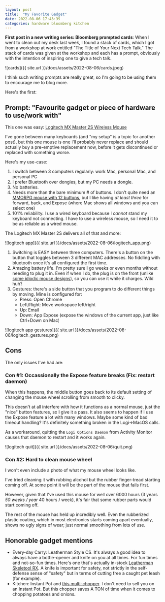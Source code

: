 ```yaml
---
layout: post
title:  "My Favorite Gadget"
date: 2022-08-06 17:43:39
categories: hardware bloomberg kitchen
---
```


**First post in a new writing series: Bloomberg prompted cards**: When I went to clean out my desk last week, I found a stack of cards, which I got from a workshop at work entitled "The Title of Your Next Tech Talk." The stack of cards was given at the workshop and each has a prompt, obviously with the intention of inspiring one to give a tech talk.

![cards]({{ site.url }}/docs/assets/2022-08-06/cards.jpeg)

I think such writing prompts are really great, so I'm going to be using them to encourage me to blog more.

Here's the first:

## Prompt: "Favourite gadget or piece of hardware to use/work with"

This one was easy: [Logitech MX Master 2S Wireless Mouse](https://smile.amazon.com/Logitech-Master-Wireless-Mouse-Rechargeable/dp/B071YZJ1G1)

I've gone between many keyboards (and "my setup" is a topic for another post), but this one mouse is one I'll probably never replace and should actually buy a pre-emptive replacement now, before it gets discontinued or replaced with something worse.

Here's my use-case:

1. I switch between 3 computers regularly: work Mac, personal Mac, and personal PC
2. I prefer Bluetooth over dongles, but my PC needs a dongle.
3. No batteries.
4. Needs more than the bare minimum # of buttons. I don't quite need an [MMORPG mouse with 12 buttons](https://www.rtings.com/mouse/reviews/best/mmo), but I like having *at least three* for forward, back, and Expose (where Mac shows all windows and you can select one)
5. 101% reliability. I use a wired keyboard because I *cannot* stand my keyboard not connecting. I have to use a wireless mouse, so I need it to be as reliable as a wired mouse.

The Logitech MX Master 2S delivers all of that and more:

![logitech app]({{ site.url }}/docs/assets/2022-08-06/logitech_app.png)

1. Switching is EASY between three computers. There's a button on the button that toggles between 3 different MAC addresses. No fiddling with bluetooth once it's all configured the first time.
2. Amazing battery life. I'm pretty sure I go weeks or even months without needing to plug it in. Even if when I do, the plug is on the front (unlike [some idiodic mouse designs](https://www.theverge.com/22967776/apple-magic-mouse-charging-port-bottom-upside-down-its-2022)), so you can use it while it charges. Wild huh?
3. Gestures: there's a side button that you program to do different things by moving. Mine is configured for:
    - Press: Open Chrome
    - Left/Right: Move workspace left/right
    - Up: Email
    - Down: App Expose (expose the windows of the current app, just like Ctrl+Down on Mac)

![logitech app gestures]({{ site.url }}/docs/assets/2022-08-06/logitech_gestures.png)

## Cons

The only issues I've had are:

### Con #1: Occassionally the Expose feature breaks (Fix: restart daemon)

When this happens, the middle button goes back to its default setting of changing the mouse wheel scrolling from smooth to clicky.

This doesn't at all interfere with how it functions as a normal mouse, just the "nice" button features, so I give it a pass. It also seems to happen if I use the Expose feature a lot with many windows. Maybe some kind of bad timeout handling? It's definitely something broken in the Logi->MacOS calls.

As a workaround, quitting the `Logi Options Daemon` from Activity Monitor causes that daemon to restart and it works again.

![logitech quit]({{ site.url }}/docs/assets/2022-08-06/quit.png)

### Con #2: Hard to clean mouse wheel

I won't even include a photo of what my mouse wheel looks like.

I've tried cleaning it with rubbing alcohol but the rubber finger-tread starting coming off. At some point it will be the part of the mouse that fails first.

However, given that I've used this mouse for well over 6000 hours (3 years *50 weeks / year* 40 hours / week), it's fair that some rubber parts would start coming off.

The rest of the mouse has held up incredibly well. Even the rubberized plastic coating, which in most electronics starts coming apart eventually, shows no ugly signs of wear; just normal smoothing from lots of use.

## Honorable gadget mentions

- Every-day Carry: Leatherman Style CS.
It's always a good idea to always have a bottle-opener and knife on you at all times. For fun times and not-so-fun times. Here's one that's actually in-stock [Leatherman Skeletool RX](https://www.leatherman.com/skeletool-rx-464.html). A knife is important for safety, not strictly in the self-defense sense of "safety" but in terms of cutting free a caught pet leash (for example).
- Kitchen: Instant Pot and [this multi-chopper](https://smile.amazon.com/dp/B07DKDNMS3/?coliid=I1PQH72W2MOSS1). I don't need to sell you on an Instant Pot. But this chopper saves A TON of time when it comes to chopping potatoes and onions.
